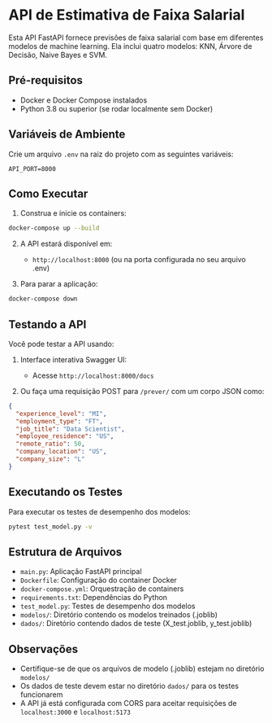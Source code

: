 # API de Estimativa de Faixa Salarial

Esta API FastAPI fornece previsões de faixa salarial com base em diferentes modelos de machine learning. Ela inclui quatro modelos: KNN, Árvore de Decisão, Naive Bayes e SVM.

## Pré-requisitos

- Docker e Docker Compose instalados
- Python 3.8 ou superior (se rodar localmente sem Docker)



## Variáveis de Ambiente

Crie um arquivo `.env` na raiz do projeto com as seguintes variáveis:

```
API_PORT=8000
```

## Como Executar 
1. Construa e inicie os containers:

```bash
docker-compose up --build
```

2. A API estará disponível em:
   - `http://localhost:8000` (ou na porta configurada no seu arquivo .env)

3. Para parar a aplicação:

```bash
docker-compose down
```

## Testando a API

Você pode testar a API usando:

1. Interface interativa Swagger UI:
   - Acesse `http://localhost:8000/docs`

2. Ou faça uma requisição POST para `/prever/` com um corpo JSON como:

```json
{
  "experience_level": "MI",
  "employment_type": "FT",
  "job_title": "Data Scientist",
  "employee_residence": "US",
  "remote_ratio": 50,
  "company_location": "US",
  "company_size": "L"
}
```

## Executando os Testes

Para executar os testes de desempenho dos modelos:

```bash
pytest test_model.py -v
```



## Estrutura de Arquivos

- `main.py`: Aplicação FastAPI principal
- `Dockerfile`: Configuração do container Docker
- `docker-compose.yml`: Orquestração de containers
- `requirements.txt`: Dependências do Python
- `test_model.py`: Testes de desempenho dos modelos
- `modelos/`: Diretório contendo os modelos treinados (.joblib)
- `dados/`: Diretório contendo dados de teste (X_test.joblib, y_test.joblib)

## Observações

- Certifique-se de que os arquivos de modelo (.joblib) estejam no diretório `modelos/`
- Os dados de teste devem estar no diretório `dados/` para os testes funcionarem
- A API já está configurada com CORS para aceitar requisições de `localhost:3000` e `localhost:5173`
